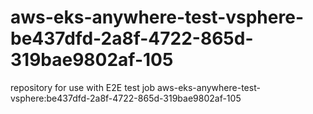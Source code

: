 # aws-eks-anywhere-test-vsphere-be437dfd-2a8f-4722-865d-319bae9802af-105
repository for use with E2E test job aws-eks-anywhere-test-vsphere:be437dfd-2a8f-4722-865d-319bae9802af-105
